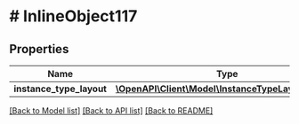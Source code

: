 # # InlineObject117

## Properties

Name | Type | Description | Notes
------------ | ------------- | ------------- | -------------
**instance_type_layout** | [**\OpenAPI\Client\Model\InstanceTypeLayoutUpdate**](InstanceTypeLayoutUpdate.md) |  | [optional]

[[Back to Model list]](../../README.md#models) [[Back to API list]](../../README.md#endpoints) [[Back to README]](../../README.md)
